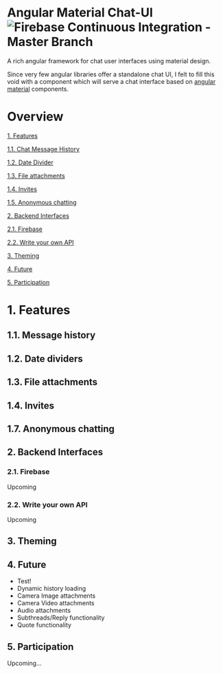 # Angular Material Chat-UI ![Firebase Continuous Integration - Master Branch](https://github.com/PMatthaei/angular-material-chat-ui/workflows/Firebase%20Continuous%20Integration/badge.svg?branch=master)

A rich angular framework for chat user interfaces using material design.

Since very few angular libraries offer a standalone chat UI, I felt to fill this void with a component which will serve a chat interface based on [angular material](https://material.angular.io/) components. 
# Overview

[1. Features](#features)

[1.1. Chat Message History](#chat-message-history)

[1.2. Date Divider](#date-divider)

[1.3. File attachments](#file-attachments)

[1.4. Invites](#invites)

[1.5. Anonymous chatting](#anonymous)


[2. Backend Interfaces](#backend)

[2.1. Firebase](#firebase)

[2.2. Write your own API](#api)


[3. Theming](#theming)

[4. Future](#future)

[5. Participation](#participation)

# 1. Features <a name="features"></a>

## 1.1. Message history <a name="chat-message-history"></a>

## 1.2. Date dividers <a name="date-divider"></a>

## 1.3. File attachments <a name="file-attachments"></a>

## 1.4. Invites <a name="invites"></a>

## 1.7. Anonymous chatting <a name="anonymous"></a>

## 2. Backend Interfaces <a name="backend"></a>

### 2.1. Firebase <a name="firebase"></a>

Upcoming

### 2.2. Write your own API  <a name="api"></a>

Upcoming

## 3. Theming <a name="theming"></a>

## 4. Future <a name="future"></a>
- Test!
- Dynamic history loading
- Camera Image attachments
- Camera Video attachments
- Audio attachments
- Subthreads/Reply functionality
- Quote functionality

## 5. Participation <a name="participation"></a>

Upcoming...
